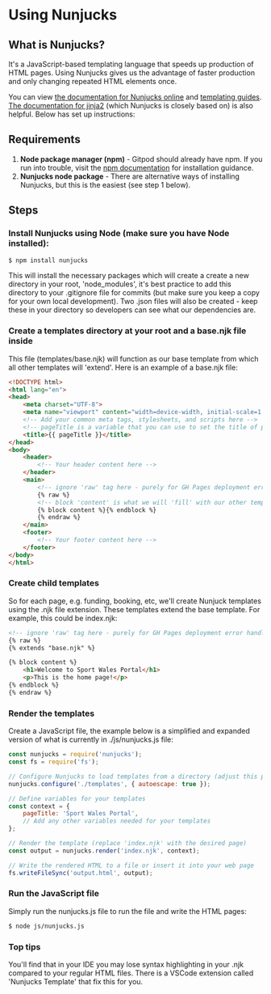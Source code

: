 # Using Nunjucks

## What is Nunjucks? 

It's a JavaScript-based templating language that speeds up production of HTML pages. Using Nunjucks gives us the advantage of faster production and only changing repeated HTML elements once.

You can view [the documentation for Nunjucks online](https://mozilla.github.io/nunjucks/) and [templating guides](https://mozilla.github.io/nunjucks/templating.html). [The documentation for jinja2](https://jinja.palletsprojects.com/en/3.1.x/templates/#) (which Nunjucks is closely based on) is also helpful. Below has set up instructions:

## Requirements

1. **Node package manager (npm)** - Gitpod should already have npm. If you run into trouble, visit the [npm documentation](https://www.npmjs.com/) for installation guidance.
2. **Nunjucks node package** - There are alternative ways of installing Nunjucks, but this is the easiest (see step 1 below).

## Steps

### Install Nunjucks using Node (make sure you have Node installed):
```markdown
$ npm install nunjucks
```
This will install the necessary packages which will create a create a new directory in your root, 'node_modules', it's best practice to add this directory to your .gitignore file for commits (but make sure you keep a copy for your own local development). Two .json files will also be created - keep these in your directory so developers can see what our dependencies are.

### Create a templates directory at your root and a base.njk file inside

This file (templates/base.njk) will function as our base template from which all other templates will 'extend'. Here is an example of a base.njk file:
```html
<!DOCTYPE html>
<html lang="en">
<head>
    <meta charset="UTF-8">
    <meta name="viewport" content="width=device-width, initial-scale=1.0">
    <!-- Add your common meta tags, stylesheets, and scripts here -->
    <!-- pageTitle is a variable that you can use to set the title of pages -->
    <title>{{ pageTitle }}</title>
</head>
<body>
    <header>
        <!-- Your header content here -->
    </header>
    <main>
        <!-- ignore 'raw' tag here - purely for GH Pages deployment error handling --->
        {% raw %}
        <!-- block 'content' is what we will 'fill' with our other templates -->
        {% block content %}{% endblock %}
        {% endraw %}
    </main>
    <footer>
        <!-- Your footer content here -->
    </footer>
</body>
</html>

```
### Create child templates

So for each page, e.g. funding, booking, etc, we'll create Nunjuck templates using the .njk file extension. These templates extend the base template. For example, this could be index.njk:
```html
<!-- ignore 'raw' tag here - purely for GH Pages deployment error handling --->
{% raw %}
{% extends "base.njk" %}

{% block content %}
    <h1>Welcome to Sport Wales Portal</h1>
    <p>This is the home page!</p>
{% endblock %}
{% endraw %}

```

### Render the templates

Create a JavaScript file, the example below is a simplified and expanded version of what is currently in ./js/nunjucks.js file: 
```javascript
const nunjucks = require('nunjucks');
const fs = require('fs');

// Configure Nunjucks to load templates from a directory (adjust this path)
nunjucks.configure('./templates', { autoescape: true });

// Define variables for your templates
const context = {
    pageTitle: 'Sport Wales Portal',
    // Add any other variables needed for your templates
};

// Render the template (replace 'index.njk' with the desired page)
const output = nunjucks.render('index.njk', context);

// Write the rendered HTML to a file or insert it into your web page
fs.writeFileSync('output.html', output);
```

### Run the JavaScript file
Simply run the nunjucks.js file to run the file and write the HTML pages:
```markdown
$ node js/nunjucks.js
``` 

### Top tips
You'll find that in your IDE you may lose syntax highlighting in your .njk compared to your regular HTML files. There is a VSCode extension called 'Nunjucks Template' that fix this for you.